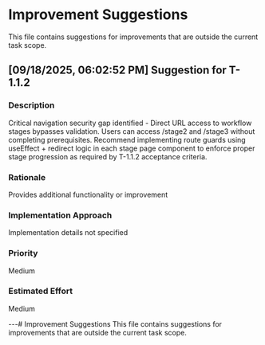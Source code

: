 # Improvement Suggestions

This file contains suggestions for improvements that are outside the current task scope.

## [09/18/2025, 06:02:52 PM] Suggestion for T-1.1.2

### Description
Critical navigation security gap identified - Direct URL access to workflow stages bypasses validation. Users can access /stage2 and /stage3 without completing prerequisites. Recommend implementing route guards using useEffect + redirect logic in each stage page component to enforce proper stage progression as required by T-1.1.2 acceptance criteria.

### Rationale
Provides additional functionality or improvement

### Implementation Approach
Implementation details not specified

### Priority
Medium

### Estimated Effort
Medium

---# Improvement Suggestions
This file contains suggestions for improvements that are outside the current task scope.
